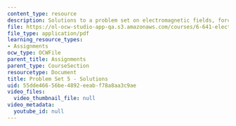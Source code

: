 ```yaml
---
content_type: resource
description: Solutions to a problem set on electromagnetic fields, forces, and motion.
file: https://ol-ocw-studio-app-qa.s3.amazonaws.com/courses/6-641-electromagnetic-fields-forces-and-motion-spring-2005/55dde46656be4892eeabf78a8aa3c9ae_05_ps05_sol.pdf
file_type: application/pdf
learning_resource_types:
- Assignments
ocw_type: OCWFile
parent_title: Assignments
parent_type: CourseSection
resourcetype: Document
title: Problem Set 5 - Solutions
uid: 55dde466-56be-4892-eeab-f78a8aa3c9ae
video_files:
  video_thumbnail_file: null
video_metadata:
  youtube_id: null
---
```

